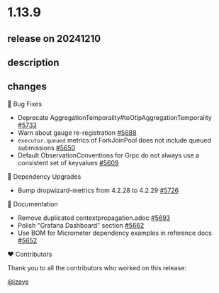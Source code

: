 # 1.13.9

## release on 20241210
## description
## changes
🐞 Bug Fixes

* Deprecate AggregationTemporality#toOtlpAggregationTemporality <a href="https://github.com/micrometer-metrics/micrometer/pull/5733" data-hovercard-type="pull_request" data-hovercard-url="/micrometer-metrics/micrometer/pull/5733/hovercard">#5733</a>
* Warn about gauge re-registration <a href="https://github.com/micrometer-metrics/micrometer/pull/5688" data-hovercard-type="pull_request" data-hovercard-url="/micrometer-metrics/micrometer/pull/5688/hovercard">#5688</a>
* <code>executor.queued</code> metrics of ForkJoinPool does not include queued submissions <a href="https://github.com/micrometer-metrics/micrometer/issues/5650" data-hovercard-type="issue" data-hovercard-url="/micrometer-metrics/micrometer/issues/5650/hovercard">#5650</a>
* Default ObservationConventions for Grpc do not always use a consistent set of keyvalues <a href="https://github.com/micrometer-metrics/micrometer/issues/5609" data-hovercard-type="issue" data-hovercard-url="/micrometer-metrics/micrometer/issues/5609/hovercard">#5609</a>

🔨 Dependency Upgrades

* Bump dropwizard-metrics from 4.2.28 to 4.2.29 <a href="https://github.com/micrometer-metrics/micrometer/pull/5726" data-hovercard-type="pull_request" data-hovercard-url="/micrometer-metrics/micrometer/pull/5726/hovercard">#5726</a>

📔 Documentation

* Remove duplicated contextpropagation.adoc <a href="https://github.com/micrometer-metrics/micrometer/pull/5693" data-hovercard-type="pull_request" data-hovercard-url="/micrometer-metrics/micrometer/pull/5693/hovercard">#5693</a>
* Polish "Grafana Dashboard" section <a href="https://github.com/micrometer-metrics/micrometer/pull/5662" data-hovercard-type="pull_request" data-hovercard-url="/micrometer-metrics/micrometer/pull/5662/hovercard">#5662</a>
* Use BOM for Micrometer dependency examples in reference docs <a href="https://github.com/micrometer-metrics/micrometer/pull/5652" data-hovercard-type="pull_request" data-hovercard-url="/micrometer-metrics/micrometer/pull/5652/hovercard">#5652</a>

❤️ Contributors

Thank you to all the contributors who worked on this release:

<a class="user-mention notranslate" data-hovercard-type="user" data-hovercard-url="/users/izeye/hovercard" data-octo-click="hovercard-link-click" data-octo-dimensions="link_type:self" href="https://github.com/izeye">@izeye</a>

